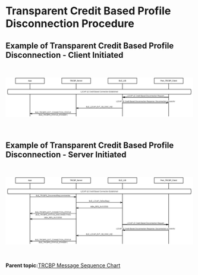 # Transparent Credit Based Profile Disconnection Procedure

## Example of Transparent Credit Based Profile Disconnection - Client Initiated

<br />

![](GUID-ECD4B273-24D7-4ED2-8226-16324A8B8B7F-low.png)

<br />

## Example of Transparent Credit Based Profile Disconnection - Server Initiated

<br />

![](GUID-E1241EFF-949C-4482-8CC5-03D42A40CA8B-low.png)

<br />

**Parent topic:**[TRCBP Message Sequence Chart](GUID-338BED4B-6274-4CF7-A108-1651CE421817.md)

